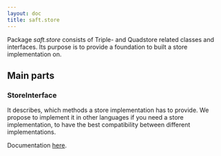 ```yaml
---
layout: doc
title: saft.store
---
```


Package _saft.store_ consists of Triple- and Quadstore related classes and interfaces. Its purpose is to provide a foundation to built a store implementation on.

## Main parts

### StoreInterface

It describes, which methods a store implementation has to provide. We propose to implement it in other languages if you need a store implementation, to have the best compatibility between different implementations. 

Documentation [here](storeinterface.md).



